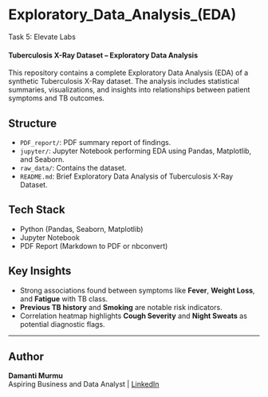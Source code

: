 # Exploratory_Data_Analysis_(EDA)
Task 5: Elevate Labs

#### Tuberculosis X-Ray Dataset – Exploratory Data Analysis

This repository contains a complete Exploratory Data Analysis (EDA) of a synthetic Tuberculosis X-Ray dataset. The analysis includes statistical summaries, visualizations, and insights into relationships between patient symptoms and TB outcomes.

## Structure

- `PDF_report/`: PDF summary report of findings.
- `jupyter/`: Jupyter Notebook performing EDA using Pandas, Matplotlib, and Seaborn.
- `raw_data/`: Contains the dataset.
- `README.md`: Brief Exploratory Data Analysis of Tuberculosis X-Ray Dataset.

## Tech Stack

- Python (Pandas, Seaborn, Matplotlib)
- Jupyter Notebook
- PDF Report (Markdown to PDF or nbconvert)

## Key Insights

- Strong associations found between symptoms like **Fever**, **Weight Loss**, and **Fatigue** with TB class.
- **Previous TB history** and **Smoking** are notable risk indicators.
- Correlation heatmap highlights **Cough Severity** and **Night Sweats** as potential diagnostic flags.

---

## Author
**Damanti Murmu**  
Aspiring Business and Data Analyst | 
[LinkedIn](https://www.linkedin.com/in/damantimurmu/)
